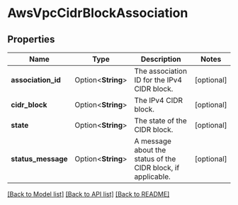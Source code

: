 # AwsVpcCidrBlockAssociation

## Properties

Name | Type | Description | Notes
------------ | ------------- | ------------- | -------------
**association_id** | Option<**String**> | The association ID for the IPv4 CIDR block. | [optional]
**cidr_block** | Option<**String**> | The IPv4 CIDR block. | [optional]
**state** | Option<**String**> | The state of the CIDR block. | [optional]
**status_message** | Option<**String**> | A message about the status of the CIDR block, if applicable. | [optional]

[[Back to Model list]](../README.md#documentation-for-models) [[Back to API list]](../README.md#documentation-for-api-endpoints) [[Back to README]](../README.md)


